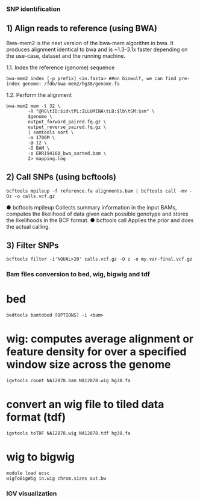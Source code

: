 ### SNP identification
 
## 1)	Align reads to reference (using BWA)
Bwa-mem2 is the next version of the bwa-mem algorithm in bwa. It produces alignment identical to bwa and is ~1.3-3.1x faster depending on the use-case, dataset and the running machine.

1.1.	Index the reference (genome) sequence 
```
bwa-mem2 index [-p prefix] <in.fasta> ##on biowulf, we can find pre-index genome: /fdb/bwa-mem2/hg38/genome.fa
```

1.2.	Perform the alignment 
```
bwa-mem2 mem -t 32 \
        -R "@RG\tID:$id\tPL:ILLUMINA\tLB:$lb\tSM:$sm" \
        $genome \
        output_forward_paired.fq.gz \
        output_reverse_paired.fq.gz \
        | samtools sort \
        -m 1706M \
        -@ 12 \
        -O BAM \
        -o ERR194160_bwa_sorted.bam \
        2> mapping.log
```
  	
## 2) Call SNPs (using bcftools) 
```
bcftools mpileup -f reference.fa alignments.bam | bcftools call -mv -Oz -o calls.vcf.gz
```

● bcftools mpileup 
 Collects summary information in the input BAMs, computes the likelihood of data given each possible genotype and stores the likelihoods in the BCF format. 
● bcftools call 
 Applies the prior and does the actual calling.

## 3) Filter SNPs 
```
bcftools filter -i'%QUAL>20' calls.vcf.gz -O z -o my.var-final.vcf.gz
```


 
### Bam files conversion to bed, wig, bigwig and tdf
# bed
```
bedtools bamtobed [OPTIONS] -i <bam>
```

# wig: computes average alignment or feature density for over a specified window size across the genome
```
igvtools count NA12878.bam NA12878.wig hg38.fa
```

# convert an wig file to tiled data format (tdf)
```
igvtools toTDF NA12878.wig NA12878.tdf hg38.fa
```

# wig to bigwig
```
module load ucsc 
wigToBigWig in.wig chrom.sizes out.bw
```


### IGV visualization


